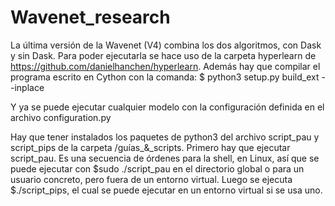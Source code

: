 # Wavenet_research

La última versión de la Wavenet (V4) combina los dos algoritmos, con Dask y sin Dask. Para poder ejecutarla se hace uso de la carpeta hyperlearn de https://github.com/danielhanchen/hyperlearn. Además hay que compilar el programa escrito en Cython con la comanda: $ python3 setup.py build_ext --inplace

Y ya se puede ejecutar cualquier modelo con la configuración definida en el archivo configuration.py

Hay que tener instalados los paquetes de python3 del archivo script_pau y script_pips de la carpeta /guías_&_scripts. Primero hay que ejecutar script_pau. Es una secuencia de órdenes para la shell, en Linux, así que se puede ejecutar con $sudo ./script_pau en el directorio global o para un usuario concreto, pero fuera de un entorno virtual. Luego se ejecuta $./script_pips, el cual se puede ejecutar en un entorno virtual si se usa uno.

